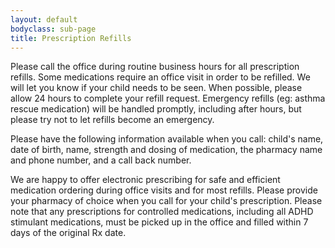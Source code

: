 ```yaml
---
layout: default
bodyclass: sub-page
title: Prescription Refills
---
```


Please call the office during routine business hours for all prescription refills. Some medications require an office visit in order to be refilled. We will let you know if your child needs to be seen. When possible, please allow 24 hours to complete your refill request. Emergency refills (eg: asthma rescue medication) will be handled promptly, including after hours, but please try not to let refills become an emergency.

Please have the following information available when you call: child's name, date of birth, name, strength and dosing of medication, the pharmacy name and phone number, and a call back number.

We are happy to offer electronic prescribing for safe and efficient medication ordering during office visits and for most refills. Please provide your pharmacy of choice when you call for your child's prescription. Please note that any prescriptions for controlled medications, including all ADHD stimulant medications, must be picked up in the office and filled within 7 days of the original Rx date.